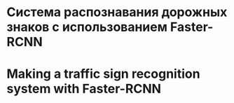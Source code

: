 # Система распознавания дорожных знаков с использованием Faster-RCNN

# Making a traffic sign recognition system with Faster-RCNN
